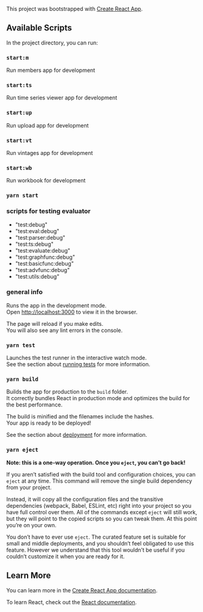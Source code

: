 This project was bootstrapped with [Create React App](https://github.com/facebook/create-react-app).

## Available Scripts

In the project directory, you can run:

### `start:m`
Run members app for development

### `start:ts`
Run time series viewer app for development

### `start:up`
Run upload app for development

### `start:vt`
Run vintages app for development

### `start:wb`
Run workbook for development

### `yarn start`

### scripts for testing evaluator
- "test:debug"
- "test:eval:debug"
- "test:parser:debug"
- "test:ts:debug"
- "test:evaluate:debug"
- "test:graphfunc:debug"
- "test:basicfunc:debug"
- "test:advfunc:debug"
- "test:utils:debug"

### general info

Runs the app in the development mode.<br />
Open [http://localhost:3000](http://localhost:3000) to view it in the browser.

The page will reload if you make edits.<br />
You will also see any lint errors in the console.

### `yarn test`

Launches the test runner in the interactive watch mode.<br />
See the section about [running tests](https://facebook.github.io/create-react-app/docs/running-tests) for more information.

### `yarn build`

Builds the app for production to the `build` folder.<br />
It correctly bundles React in production mode and optimizes the build for the best performance.

The build is minified and the filenames include the hashes.<br />
Your app is ready to be deployed!

See the section about [deployment](https://facebook.github.io/create-react-app/docs/deployment) for more information.

### `yarn eject`

**Note: this is a one-way operation. Once you `eject`, you can’t go back!**

If you aren’t satisfied with the build tool and configuration choices, you can `eject` at any time. This command will remove the single build dependency from your project.

Instead, it will copy all the configuration files and the transitive dependencies (webpack, Babel, ESLint, etc) right into your project so you have full control over them. All of the commands except `eject` will still work, but they will point to the copied scripts so you can tweak them. At this point you’re on your own.

You don’t have to ever use `eject`. The curated feature set is suitable for small and middle deployments, and you shouldn’t feel obligated to use this feature. However we understand that this tool wouldn’t be useful if you couldn’t customize it when you are ready for it.

## Learn More

You can learn more in the [Create React App documentation](https://facebook.github.io/create-react-app/docs/getting-started).

To learn React, check out the [React documentation](https://reactjs.org/).
